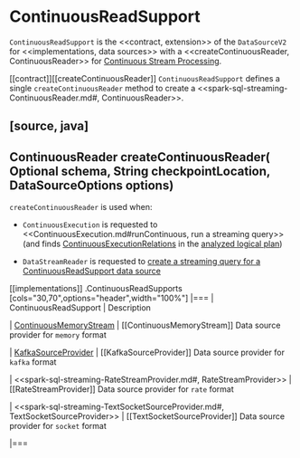 # ContinuousReadSupport

`ContinuousReadSupport` is the <<contract, extension>> of the `DataSourceV2` for <<implementations, data sources>> with a <<createContinuousReader, ContinuousReader>> for [Continuous Stream Processing](continuous-stream-processing.md).

[[contract]][[createContinuousReader]]
`ContinuousReadSupport` defines a single `createContinuousReader` method to create a <<spark-sql-streaming-ContinuousReader.md#, ContinuousReader>>.

[source, java]
----
ContinuousReader createContinuousReader(
  Optional<StructType> schema,
  String checkpointLocation,
  DataSourceOptions options)
----

`createContinuousReader` is used when:

* `ContinuousExecution` is requested to <<ContinuousExecution.md#runContinuous, run a streaming query>> (and finds [ContinuousExecutionRelations](ContinuousExecutionRelation.md) in the [analyzed logical plan](ContinuousExecution.md#logicalPlan))

* `DataStreamReader` is requested to [create a streaming query for a ContinuousReadSupport data source](DataStreamReader.md#load)

[[implementations]]
.ContinuousReadSupports
[cols="30,70",options="header",width="100%"]
|===
| ContinuousReadSupport
| Description

| [ContinuousMemoryStream](datasources/memory/ContinuousMemoryStream.md)
| [[ContinuousMemoryStream]] Data source provider for `memory` format

| [KafkaSourceProvider](datasources/kafka/KafkaSourceProvider.md)
| [[KafkaSourceProvider]] Data source provider for `kafka` format

| <<spark-sql-streaming-RateStreamProvider.md#, RateStreamProvider>>
| [[RateStreamProvider]] Data source provider for `rate` format

| <<spark-sql-streaming-TextSocketSourceProvider.md#, TextSocketSourceProvider>>
| [[TextSocketSourceProvider]] Data source provider for `socket` format

|===
